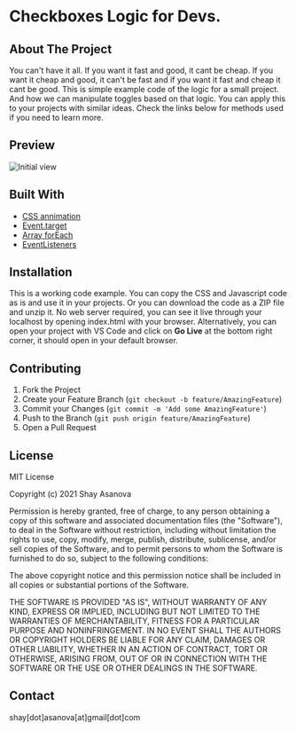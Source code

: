 # Checkboxes Logic for Devs.

## About The Project

You can't have it all. If you want it fast and good, it cant be cheap. If you want it cheap and good, it can't be fast and if you want it fast and cheap it cant be good.
This is simple example code of the logic for a small project. And how we can manipulate toggles based on that logic.
You can apply this to your projects with similar ideas.
Check the links below for methods used if you need to learn more.

## Preview

![Initial view](media/image1.gif)

## Built With

- [CSS annimation](https://developer.mozilla.org/en-US/docs/Web/CSS/@keyframes)
- [Event.target](https://developer.mozilla.org/en-US/docs/Web/API/Event/target)
- [Array forEach](https://www.w3schools.com/jsref/jsref_foreach.asp)
- [EventListeners](https://developer.mozilla.org/en-US/docs/Web/API/EventTarget/addEventListener)

## Installation

This is a working code example.
You can copy the CSS and Javascript code as is and use it in your projects.
Or you can download the code as a ZIP file and unzip it. No web server required, you can see it live through your localhost by opening index.html with your browser. Alternatively, you can open your project with VS Code and click on **Go Live** at the bottom right corner, it should open in your default browser.

## Contributing

1. Fork the Project
2. Create your Feature Branch (`git checkout -b feature/AmazingFeature`)
3. Commit your Changes (`git commit -m 'Add some AmazingFeature'`)
4. Push to the Branch (`git push origin feature/AmazingFeature`)
5. Open a Pull Request

## License

MIT License

Copyright (c) 2021 Shay Asanova

Permission is hereby granted, free of charge, to any person obtaining a copy
of this software and associated documentation files (the "Software"), to deal
in the Software without restriction, including without limitation the rights
to use, copy, modify, merge, publish, distribute, sublicense, and/or sell
copies of the Software, and to permit persons to whom the Software is
furnished to do so, subject to the following conditions:

The above copyright notice and this permission notice shall be included in all
copies or substantial portions of the Software.

THE SOFTWARE IS PROVIDED "AS IS", WITHOUT WARRANTY OF ANY KIND, EXPRESS OR
IMPLIED, INCLUDING BUT NOT LIMITED TO THE WARRANTIES OF MERCHANTABILITY,
FITNESS FOR A PARTICULAR PURPOSE AND NONINFRINGEMENT. IN NO EVENT SHALL THE
AUTHORS OR COPYRIGHT HOLDERS BE LIABLE FOR ANY CLAIM, DAMAGES OR OTHER
LIABILITY, WHETHER IN AN ACTION OF CONTRACT, TORT OR OTHERWISE, ARISING FROM,
OUT OF OR IN CONNECTION WITH THE SOFTWARE OR THE USE OR OTHER DEALINGS IN THE
SOFTWARE.

## Contact

shay[dot]asanova[at]gmail[dot]com
